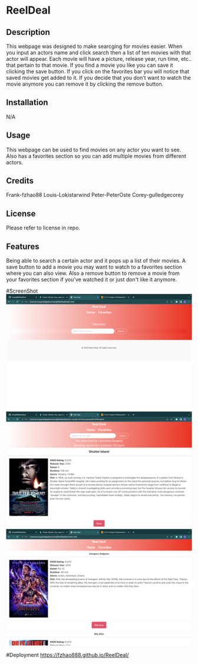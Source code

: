 # ReelDeal

## Description

This webpage was designed to make searcging for movies easier. When you input an actors name and click search then a list of ten movies with that actor will appear. Each movie will have a picture, release year, run time, etc.. that pertain to that movie. If you find a movie you like you can save it clicking the save button. If you click on the favorites bar you will notice that saved movies get added to it. If you decide that you don't want to watch the movie anymore you can remove it by clicking the remove button.

## Installation

N/A

## Usage

This webpage can be used to find movies on any actor you want to see. Also has a favorites section so you can add multiple movies from different actors.

## Credits

Frank-fzhao88
Louis-Lokistarwind
Peter-PeterOste
Corey-gulledgecorey

## License

Please refer to license in repo.

## Features

Being able to search a certain actor and it pops up a list of their movies.
A save button to add a movie you may want to watch to a favorites section where you can also view. Also a remove button to remove a movie from your favorites section if you've watched it or just don't like it anymore.

#ScreenShot
![screenshot of Homepage](assets/images/Homepage.png) 
![screenshot of search results](assets/images/search-results.png) 
![screenshot of favorites](assets/images/favorites.png) 

#Deployment
https://fzhao888.github.io/ReelDeal/
